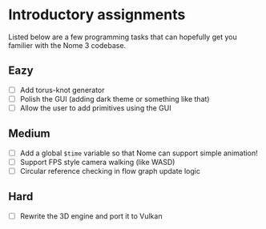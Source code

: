 # Introductory assignments

Listed below are a few programming tasks that can hopefully get you familier with the Nome 3 codebase.

## Eazy
- [ ] Add torus-knot generator
- [ ] Polish the GUI (adding dark theme or something like that)
- [ ] Allow the user to add primitives using the GUI

## Medium
- [ ] Add a global `$time` variable so that Nome can support simple animation!
- [ ] Support FPS style camera walking (like WASD)
- [ ] Circular reference checking in flow graph update logic

## Hard
- [ ] Rewrite the 3D engine and port it to Vulkan
